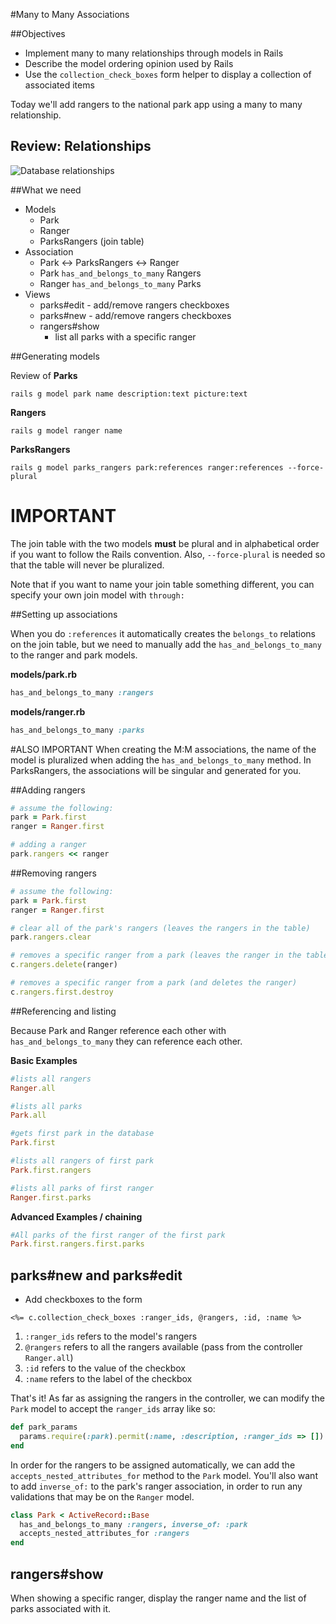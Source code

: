 #Many to Many Associations

##Objectives

* Implement many to many relationships through models in Rails
* Describe the model ordering opinion used by Rails
* Use the `collection_check_boxes` form helper to display a collection of associated items

Today we'll add rangers to the national park app using a many to many relationship.

## Review: Relationships

![Database relationships](http://fms-itskills.ncl.ac.uk/db/ER.png)

##What we need

* Models
  * Park
  * Ranger
  * ParksRangers (join table)
* Association
  * Park <-> ParksRangers <-> Ranger
  * Park `has_and_belongs_to_many` Rangers
  * Ranger `has_and_belongs_to_many` Parks
* Views
  * parks#edit - add/remove rangers checkboxes
  * parks#new - add/remove rangers checkboxes
  * rangers#show
    * list all parks with a specific ranger

##Generating models

Review of **Parks**

```
rails g model park name description:text picture:text
```

**Rangers**

```
rails g model ranger name
```

**ParksRangers**

```
rails g model parks_rangers park:references ranger:references --force-plural
```

# IMPORTANT
The join table with the two models **must** be plural and in alphabetical order if you want to follow the Rails convention. Also, `--force-plural` is needed so that the table will never be pluralized.

Note that if you want to name your join table something different, you can specify your own join model with `through:`

##Setting up associations

When you do `:references` it automatically creates the `belongs_to` relations on the join table, but we need to manually add the `has_and_belongs_to_many` to the ranger and park models.

**models/park.rb**

```ruby
has_and_belongs_to_many :rangers
```

**models/ranger.rb**

```ruby
has_and_belongs_to_many :parks
```

#ALSO IMPORTANT
When creating the M:M associations, the name of the model is pluralized when adding the `has_and_belongs_to_many` method. In ParksRangers, the associations will be singular and generated for you.

##Adding rangers

```ruby
# assume the following:
park = Park.first
ranger = Ranger.first

# adding a ranger
park.rangers << ranger
```

##Removing rangers

```ruby
# assume the following:
park = Park.first
ranger = Ranger.first

# clear all of the park's rangers (leaves the rangers in the table)
park.rangers.clear

# removes a specific ranger from a park (leaves the ranger in the table)
c.rangers.delete(ranger)

# removes a specific ranger from a park (and deletes the ranger)
c.rangers.first.destroy
```


##Referencing and listing

Because Park and Ranger reference each other with `has_and_belongs_to_many` they can reference each other.

**Basic Examples**

```ruby
#lists all rangers
Ranger.all

#lists all parks
Park.all

#gets first park in the database
Park.first

#lists all rangers of first park
Park.first.rangers

#lists all parks of first ranger
Ranger.first.parks
```

**Advanced Examples / chaining**

```ruby
#All parks of the first ranger of the first park
Park.first.rangers.first.parks
```

## parks#new and parks#edit

* Add checkboxes to the form
```erb
<%= c.collection_check_boxes :ranger_ids, @rangers, :id, :name %>
```

1. `:ranger_ids` refers to the model's rangers
2. `@rangers` refers to all the rangers available (pass from the controller `Ranger.all`)
3. `:id` refers to the value of the checkbox
4. `:name` refers to the label of the checkbox

That's it! As far as assigning the rangers in the controller, we can modify the `Park` model to accept the `ranger_ids` array like so:

```ruby
def park_params
  params.require(:park).permit(:name, :description, :ranger_ids => [])
end
```

In order for the rangers to be assigned automatically, we can add the `accepts_nested_attributes_for` method to the `Park` model. You'll also want to add `inverse_of:` to the park's ranger association, in order to run any validations that may be on the `Ranger` model.

```ruby
class Park < ActiveRecord::Base
  has_and_belongs_to_many :rangers, inverse_of: :park
  accepts_nested_attributes_for :rangers
end
```

## rangers#show

When showing a specific ranger, display the ranger name and the list of parks associated with it.
